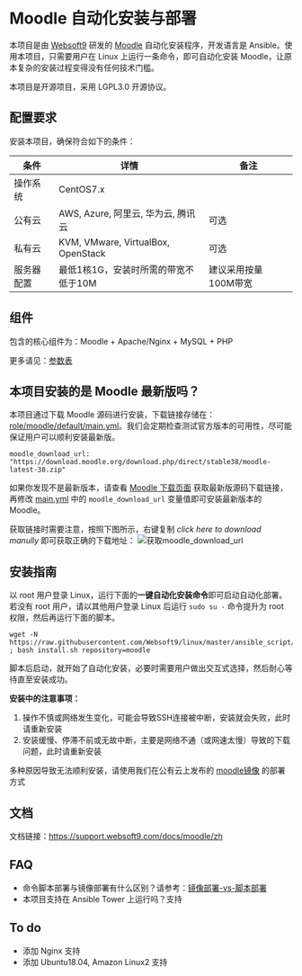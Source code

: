 
# Moodle 自动化安装与部署

本项目是由 [Websoft9](https://www.websoft9.com) 研发的 [Moodle](https://moodle.com/) 自动化安装程序，开发语言是 Ansible。使用本项目，只需要用户在 Linux 上运行一条命令，即可自动化安装 Moodle，让原本复杂的安装过程变得没有任何技术门槛。  

本项目是开源项目，采用 LGPL3.0 开源协议。

## 配置要求

安装本项目，确保符合如下的条件：

| 条件       | 详情       | 备注  |
| ------------ | ------------ | ----- |
| 操作系统       | CentOS7.x       |   |
| 公有云| AWS, Azure, 阿里云, 华为云, 腾讯云 | 可选 |
| 私有云|  KVM, VMware, VirtualBox, OpenStack | 可选 |
| 服务器配置 | 最低1核1G，安装时所需的带宽不低于10M |  建议采用按量100M带宽 |

## 组件

包含的核心组件为：Moodle + Apache/Nginx + MySQL + PHP

更多请见：[参数表](/docs/zh/stack-components.md)

## 本项目安装的是 Moodle 最新版吗？

本项目通过下载 Moodle 源码进行安装，下载链接存储在：[role/moodle/default/main.yml](/roles/moodle/defaults/main.yml)。我们会定期检查测试官方版本的可用性，尽可能保证用户可以顺利安装最新版。

```
moodle_download_url: "https://download.moodle.org/download.php/direct/stable38/moodle-latest-38.zip"
```

如果你发现不是最新版本，请查看 [Moodle 下载页面](https://download.moodle.org/releases/latest/) 获取最新版源码下载链接，再修改 [main.yml](/roles/moodle/defaults/main.yml) 中的 `moodle_download_url` 变量值即可安装最新版本的 Moodle。

获取链接时需要注意，按照下图所示，右键复制 *click here to download manully* 即可获取正确的下载地址：
![获取moodle_download_url](https://libs.websoft9.com/Websoft9/DocsPicture/zh/moodle/moodle-download-websoft9.png)

## 安装指南

以 root 用户登录 Linux，运行下面的**一键自动化安装命令**即可启动自动化部署。若没有 root 用户，请以其他用户登录 Linux 后运行 `sudo su -` 命令提升为 root 权限，然后再运行下面的脚本。

```
wget -N https://raw.githubusercontent.com/Websoft9/linux/master/ansible_script/install.sh ; bash install.sh repository=moodle
```

脚本后启动，就开始了自动化安装，必要时需要用户做出交互式选择，然后耐心等待直至安装成功。

**安装中的注意事项：**  

1. 操作不慎或网络发生变化，可能会导致SSH连接被中断，安装就会失败，此时请重新安装
2. 安装缓慢、停滞不前或无故中断，主要是网络不通（或网速太慢）导致的下载问题，此时请重新安装

多种原因导致无法顺利安装，请使用我们在公有云上发布的 [moodle镜像](https://apps.websoft9.com/moodle) 的部署方式


## 文档

文档链接：https://support.websoft9.com/docs/moodle/zh

## FAQ

- 命令脚本部署与镜像部署有什么区别？请参考：[镜像部署-vs-脚本部署](https://support.websoft9.com/docs/faq/zh/bz-product.html#镜像部署-vs-脚本部署)
- 本项目支持在 Ansible Tower 上运行吗？支持

## To do

* 添加 Nginx 支持
* 添加 Ubuntu18.04, Amazon Linux2 支持
